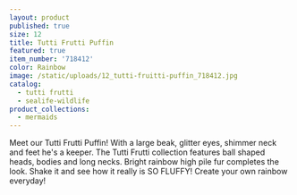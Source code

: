 ```yaml
---
layout: product
published: true
size: 12
title: Tutti Frutti Puffin
featured: true
item_number: '718412'
color: Rainbow
image: /static/uploads/12_tutti-fruitti-puffin_718412.jpg
catalog:
  - tutti frutti
  - sealife-wildlife
product_collections:
  - mermaids
---
```

Meet our Tutti Frutti Puffin! With a large beak, glitter eyes, shimmer neck and feet he's a keeper. The Tutti Frutti collection features ball shaped heads, bodies and long necks. Bright rainbow high pile fur completes the look. Shake it and see how it really is  SO FLUFFY! Create your own rainbow everyday!
